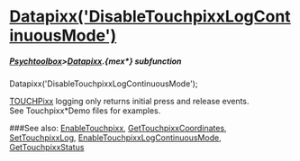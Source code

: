 # [Datapixx('DisableTouchpixxLogContinuousMode')](Datapixx-DisableTouchpixxLogContinuousMode) 
##### [Psychtoolbox](Psychtoolbox)>[Datapixx](Datapixx).{mex*} subfunction

Datapixx('DisableTouchpixxLogContinuousMode');

[TOUCHPixx](TOUCHPixx) logging only returns initial press and release events.  
See Touchpixx\*Demo files for examples.  
  


###See also:
[EnableTouchpixx](Datapixx-EnableTouchpixx), [GetTouchpixxCoordinates](Datapixx-GetTouchpixxCoordinates), [SetTouchpixxLog](Datapixx-SetTouchpixxLog), [EnableTouchpixxLogContinuousMode](Datapixx-EnableTouchpixxLogContinuousMode), [GetTouchpixxStatus](Datapixx-GetTouchpixxStatus)
